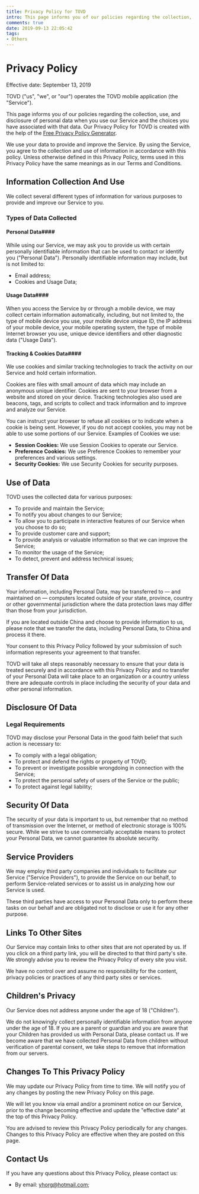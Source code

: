 ```yaml
---
title: Privacy Policy for TOVD
intro: This page informs you of our policies regarding the collection, use, and disclosure of personal data when you use our Service and the choices you have associated with that data. Our Privacy Policy for TOVD is created with the help of the Free Privacy Policy Generator.
comments: true
date: 2019-09-13 22:05:42
tags:
- Others
---
```


# Privacy Policy

Effective date: September 13, 2019


TOVD ("us", "we", or "our") operates the TOVD mobile application (the "Service").

This page informs you of our policies regarding the collection, use, and disclosure of personal data when you use our Service and the choices you have associated with that data. Our Privacy Policy for TOVD is created with the help of the [Free Privacy Policy Generator](https://www.freeprivacypolicy.com/free-privacy-policy-generator.php).

We use your data to provide and improve the Service. By using the Service, you agree to the collection and use of information in accordance with this policy. Unless otherwise defined in this Privacy Policy, terms used in this Privacy Policy have the same meanings as in our Terms and Conditions.


## Information Collection And Use

We collect several different types of information for various purposes to provide and improve our Service to you.

### Types of Data Collected

#### Personal Data#### 

While using our Service, we may ask you to provide us with certain personally identifiable information that can be used to contact or identify you ("Personal Data"). Personally identifiable information may include, but is not limited to:

* Email address;
* Cookies and Usage Data;

#### Usage Data#### 

When you access the Service by or through a mobile device, we may collect certain information automatically, including, but not limited to, the type of mobile device you use, your mobile device unique ID, the IP address of your mobile device, your mobile operating system, the type of mobile Internet browser you use, unique device identifiers and other diagnostic data ("Usage Data").

#### Tracking & Cookies Data#### 
We use cookies and similar tracking technologies to track the activity on our Service and hold certain information.

Cookies are files with small amount of data which may include an anonymous unique identifier. Cookies are sent to your browser from a website and stored on your device. Tracking technologies also used are beacons, tags, and scripts to collect and track information and to improve and analyze our Service.

You can instruct your browser to refuse all cookies or to indicate when a cookie is being sent. However, if you do not accept cookies, you may not be able to use some portions of our Service.
Examples of Cookies we use:

* **Session Cookies:** We use Session Cookies to operate our Service.
* **Preference Cookies:** We use Preference Cookies to remember your preferences and various settings.
* **Security Cookies:** We use Security Cookies for security purposes.

## Use of Data
    
TOVD uses the collected data for various purposes:    

* To provide and maintain the Service;
* To notify you about changes to our Service;
* To allow you to participate in interactive features of our Service when you choose to do so;
* To provide customer care and support;
* To provide analysis or valuable information so that we can improve the Service;
* To monitor the usage of the Service;
* To detect, prevent and address technical issues;


## Transfer Of Data

Your information, including Personal Data, may be transferred to — and maintained on — computers located outside of your state, province, country or other governmental jurisdiction where the data protection laws may differ than those from your jurisdiction.

If you are located outside China and choose to provide information to us, please note that we transfer the data, including Personal Data, to China and process it there.

Your consent to this Privacy Policy followed by your submission of such information represents your agreement to that transfer.

TOVD will take all steps reasonably necessary to ensure that your data is treated securely and in accordance with this Privacy Policy and no transfer of your Personal Data will take place to an organization or a country unless there are adequate controls in place including the security of your data and other personal information.

## Disclosure Of Data

### Legal Requirements

TOVD may disclose your Personal Data in the good faith belief that such action is necessary to:

* To comply with a legal obligation;
* To protect and defend the rights or property of TOVD;
* To prevent or investigate possible wrongdoing in connection with the Service;
* To protect the personal safety of users of the Service or the public;
* To protect against legal liability;

## Security Of Data

The security of your data is important to us, but remember that no method of transmission over the Internet, or method of electronic storage is 100% secure. While we strive to use commercially acceptable means to protect your Personal Data, we cannot guarantee its absolute security.

## Service Providers

We may employ third party companies and individuals to facilitate our Service ("Service Providers"), to provide the Service on our behalf, to perform Service-related services or to assist us in analyzing how our Service is used.

These third parties have access to your Personal Data only to perform these tasks on our behalf and are obligated not to disclose or use it for any other purpose.


## Links To Other Sites

Our Service may contain links to other sites that are not operated by us. If you click on a third party link, you will be directed to that third party's site. We strongly advise you to review the Privacy Policy of every site you visit.

We have no control over and assume no responsibility for the content, privacy policies or practices of any third party sites or services.

## Children's Privacy

Our Service does not address anyone under the age of 18 ("Children").

We do not knowingly collect personally identifiable information from anyone under the age of 18. If you are a parent or guardian and you are aware that your Children has provided us with Personal Data, please contact us. If we become aware that we have collected Personal Data from children without verification of parental consent, we take steps to remove that information from our servers.

## Changes To This Privacy Policy

We may update our Privacy Policy from time to time. We will notify you of any changes by posting the new Privacy Policy on this page.

We will let you know via email and/or a prominent notice on our Service, prior to the change becoming effective and update the "effective date" at the top of this Privacy Policy.

You are advised to review this Privacy Policy periodically for any changes. Changes to this Privacy Policy are effective when they are posted on this page.


## Contact Us
If you have any questions about this Privacy Policy, please contact us:

* By email: yhorg@hotmail.com;
